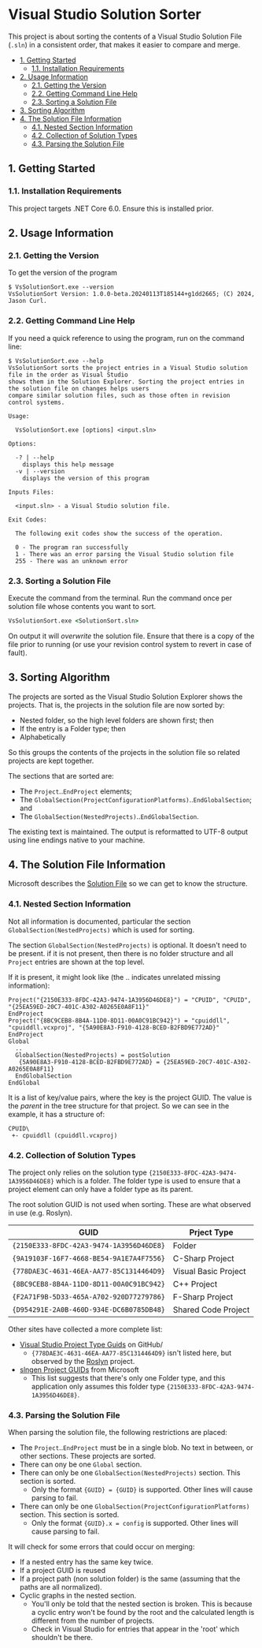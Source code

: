 # Visual Studio Solution Sorter <!-- omit in toc -->

This project is about sorting the contents of a Visual Studio Solution File
(`.sln`) in a consistent order, that makes it easier to compare and merge.

- [1. Getting Started](#1-getting-started)
  - [1.1. Installation Requirements](#11-installation-requirements)
- [2. Usage Information](#2-usage-information)
  - [2.1. Getting the Version](#21-getting-the-version)
  - [2.2. Getting Command Line Help](#22-getting-command-line-help)
  - [2.3. Sorting a Solution File](#23-sorting-a-solution-file)
- [3. Sorting Algorithm](#3-sorting-algorithm)
- [4. The Solution File Information](#4-the-solution-file-information)
  - [4.1. Nested Section Information](#41-nested-section-information)
  - [4.2. Collection of Solution Types](#42-collection-of-solution-types)
  - [4.3. Parsing the Solution File](#43-parsing-the-solution-file)

## 1. Getting Started

### 1.1. Installation Requirements

This project targets .NET Core 6.0. Ensure this is installed prior.

## 2. Usage Information

### 2.1. Getting the Version

To get the version of the program

```text
$ VsSolutionSort.exe --version
VsSolutionSort Version: 1.0.0-beta.20240113T185144+g1dd2665; (C) 2024, Jason Curl.
```

### 2.2. Getting Command Line Help

If you need a quick reference to using the program, run on the command line:

```text
$ VsSolutionSort.exe --help
VsSolutionSort sorts the project entries in a Visual Studio solution file in the order as Visual Studio
shows them in the Solution Explorer. Sorting the project entries in the solution file on changes helps users
compare similar solution files, such as those often in revision control systems.

Usage:

  VsSolutionSort.exe [options] <input.sln>

Options:

  -? | --help
    displays this help message
  -v | --version
    displays the version of this program

Inputs Files:

  <input.sln> - a Visual Studio solution file.

Exit Codes:

  The following exit codes show the success of the operation.

  0 - The program ran successfully
  1 - There was an error parsing the Visual Studio solution file
  255 - There was an unknown error
```

### 2.3. Sorting a Solution File

Execute the command from the terminal. Run the command once per solution file
whose contents you want to sort.

```cmd
VsSolutionSort.exe <SolutionSort.sln>
```

On output it will *overwrite* the solution file. Ensure that there is a copy of
the file prior to running (or use your revision control system to revert in case
of fault).

## 3. Sorting Algorithm

The projects are sorted as the Visual Studio Solution Explorer shows the
projects. That is, the projects in the solution file are now sorted by:

- Nested folder, so the high level folders are shown first; then
- If the entry is a Folder type; then
- Alphabetically

So this groups the contents of the projects in the solution file so related
projects are kept together.

The sections that are sorted are:

- The `Project`..`EndProject` elements;
- The `GlobalSection(ProjectConfigurationPlatforms)`..`EndGlobalSection`; and
- The `GlobalSection(NestedProjects)`..`EndGlobalSection`.

The existing text is maintained. The output is reformatted to UTF-8 output using
line endings native to your machine.

## 4. The Solution File Information

Microsoft describes the [Solution
File](https://learn.microsoft.com/en-us/visualstudio/extensibility/internals/solution-dot-sln-file?view=vs-2022)
so we can get to know the structure.

### 4.1. Nested Section Information

Not all information is documented, particular the section
`GlobalSection(NestedProjects)` which is used for sorting.

The section `GlobalSection(NestedProjects)` is optional. It doesn't need to be
present. if it is not present, then there is no folder structure and all
`Project` entries are shown at the top level.

If it is present, it might look like (the .. indicates unrelated missing
information):

```text
Project("{2150E333-8FDC-42A3-9474-1A3956D46DE8}") = "CPUID", "CPUID", "{25EA59ED-20C7-401C-A302-A0265E0A8F11}"
EndProject
Project("{8BC9CEB8-8B4A-11D0-8D11-00A0C91BC942}") = "cpuiddll", "cpuiddll.vcxproj", "{5A90E8A3-F910-4128-BCED-B2FBD9E772AD}"
EndProject
Global
  ..
  GlobalSection(NestedProjects) = postSolution
   {5A90E8A3-F910-4128-BCED-B2FBD9E772AD} = {25EA59ED-20C7-401C-A302-A0265E0A8F11}
  EndGlobalSection
EndGlobal
```

It is a list of key/value pairs, where the key is the project GUID. The value is
the *parent* in the tree structure for that project. So we can see in the
example, it has a structure of:

```text
CPUID\
 +- cpuiddll (cpuiddll.vcxproj)
```

### 4.2. Collection of Solution Types

The project only relies on the solution type
`{2150E333-8FDC-42A3-9474-1A3956D46DE8}` which is a folder. The folder type is
used to ensure that a project element can only have a folder type as its parent.

The root solution GUID is not used when sorting. These are what observed in use
(e.g. Roslyn).

| GUID                                     | Prject Type          |
| ---------------------------------------- | -------------------- |
| `{2150E333-8FDC-42A3-9474-1A3956D46DE8}` | Folder               |
| `{9A19103F-16F7-4668-BE54-9A1E7A4F7556}` | C-Sharp Project      |
| `{778DAE3C-4631-46EA-AA77-85C1314464D9}` | Visual Basic Project |
| `{8BC9CEB8-8B4A-11D0-8D11-00A0C91BC942}` | C++ Project          |
| `{F2A71F9B-5D33-465A-A702-920D77279786}` | F-Sharp Project      |
| `{D954291E-2A0B-460D-934E-DC6B0785DB48}` | Shared Code Project  |

Other sites have collected a more complete list:

- [Visual Studio Project Type
  Guids](https://github.com/JamesW75/visual-studio-project-type-guid) on GitHub/
  - `{778DAE3C-4631-46EA-AA77-85C1314464D9}` isn't listed here, but observed by
    the
    [Roslyn](https://github.com/dotnet/roslyn/blob/e59fce8ec2bef59afebeabc1630f826a0ad86396/Roslyn.sln)
    project.
- [slngen Project
  GUIDs](https://github.com/microsoft/slngen/blob/main/src/Microsoft.VisualStudio.SlnGen/VisualStudioProjectTypeGuids.cs)
  from Microsoft
  - This list suggests that there's only one Folder type, and this application
    only assumes this folder type `{2150E333-8FDC-42A3-9474-1A3956D46DE8}`.

### 4.3. Parsing the Solution File

When parsing the solution file, the following restrictions are placed:

- The `Project`..`EndProject` must be in a single blob. No text in between, or
  other sections. These projects are sorted.
- There can ony be one `Global` section.
- There can only be one `GlobalSection(NestedProjects)` section. This section is
  sorted.
  - Only the format `{GUID} = {GUID}` is supported. Other lines will cause
    parsing to fail.
- There can only be one `GlobalSection(ProjectConfigurationPlatforms)` section.
  This section is sorted.
  - Only the format `{GUID}.x = config` is supported. Other lines will cause
    parsing to fail.

It will check for some errors that could occur on merging:

- If a nested entry has the same key twice.
- If a project GUID is reused
- If a project path (non solution folder) is the same (assuming that the paths
  are all normalized).
- Cyclic graphs in the nested section.
  - You'll only be told that the nested section is broken. This is because a
    cyclic entry won't be found by the root and the calculated length is
    different from the number of projects.
  - Check in Visual Studio for entries that appear in the 'root' which shouldn't
    be there.
